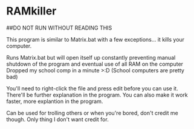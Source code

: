 # RAMkiller

##DO NOT RUN WITHOUT READING THIS

This program is similar to Matrix.bat with a few exceptions... it kills your computer.

Runs Matrix.bat but will open itself up constantly preventing manual shutdown of the program and eventual use of all RAM on the computer
Dropped my school comp in a minute >:D (School computers are pretty bad)

You'll need to right-click the file and press edit before you can use it. There'll be further explanation in the program.
You can also make it work faster, more explantion in the program.

Can be used for trolling others or when you're bored, don't credit me though. Only thing I don't want credit for.

